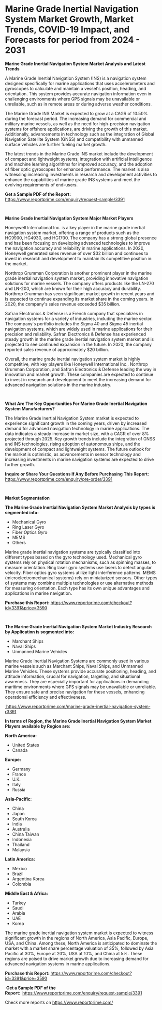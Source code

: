 <p><h1>Marine Grade Inertial Navigation System Market Growth, Market Trends, COVID-19 Impact, and Forecasts for period from 2024 - 2031</h1></p><p><strong>Marine Grade Inertial Navigation System Market Analysis and Latest Trends</strong></p>
<p><p>A Marine Grade Inertial Navigation System (INS) is a navigation system designed specifically for marine applications that uses accelerometers and gyroscopes to calculate and maintain a vessel's position, heading, and orientation. This system provides accurate navigation information even in challenging environments where GPS signals may be unavailable or unreliable, such as in remote areas or during adverse weather conditions.</p><p>The Marine Grade INS Market is expected to grow at a CAGR of 10.50% during the forecast period. The increasing demand for commercial and military marine vessels, as well as the need for high-precision navigation systems for offshore applications, are driving the growth of this market. Additionally, advancements in technology such as the integration of Global Navigation Satellite System (GNSS) and compatibility with unmanned surface vehicles are further fueling market growth.</p><p>The latest trends in the Marine Grade INS market include the development of compact and lightweight systems, integration with artificial intelligence and machine learning algorithms for improved accuracy, and the adoption of fiber optic gyroscopes for enhanced performance. The market is also witnessing increasing investments in research and development activities to enhance the capabilities of marine grade INS systems and meet the evolving requirements of end-users.</p></p>
<p><strong>Get a Sample PDF of the Report:&nbsp;</strong> <a href="https://www.reportprime.com/enquiry/request-sample/3391">https://www.reportprime.com/enquiry/request-sample/3391</a></p>
<p>&nbsp;</p>
<p><strong>Marine Grade Inertial Navigation System Major Market Players</strong></p>
<p><p>Honeywell International Inc. is a key player in the marine grade inertial navigation system market, offering a range of products such as the HG9900, HG4930, and HG1700. The company has a strong global presence and has been focusing on developing advanced technologies to improve the navigation accuracy and reliability in marine applications. In 2020, Honeywell generated sales revenue of over $32 billion and continues to invest in research and development to maintain its competitive position in the market.</p><p>Northrop Grumman Corporation is another prominent player in the marine grade inertial navigation system market, providing innovative navigation solutions for marine vessels. The company offers products like the LN-270 and LN-200, which are known for their high accuracy and durability. Northrop Grumman has seen significant market growth in recent years and is expected to continue expanding its market share in the coming years. In 2020, the company's sales revenue exceeded $35 billion.</p><p>Safran Electronics & Defense is a French company that specializes in navigation systems for a variety of industries, including the marine sector. The company's portfolio includes the Sigma 40 and Sigma 45 inertial navigation systems, which are widely used in marine applications for their precision and reliability. Safran Electronics & Defense has experienced steady growth in the marine grade inertial navigation system market and is projected to see continued expansion in the future. In 2020, the company reported sales revenue of approximately $20 billion.</p><p>Overall, the marine grade inertial navigation system market is highly competitive, with key players like Honeywell International Inc., Northrop Grumman Corporation, and Safran Electronics & Defense leading the way in innovation and market growth. These companies are expected to continue to invest in research and development to meet the increasing demand for advanced navigation solutions in the marine industry.</p></p>
<p>&nbsp;</p>
<p><strong>What Are The Key Opportunities For Marine Grade Inertial Navigation System Manufacturers?</strong></p>
<p><p>The Marine Grade Inertial Navigation System market is expected to experience significant growth in the coming years, driven by increased demand for advanced navigation technology in marine applications. The data indicates a steady increase in market size, with a CAGR of over 8% projected through 2025. Key growth trends include the integration of GNSS and INS technologies, rising adoption of autonomous ships, and the development of compact and lightweight systems. The future outlook for the market is optimistic, as advancements in sensor technology and increasing investments in marine navigation systems are expected to drive further growth.</p></p>
<p><strong>Inquire or Share Your Questions If Any Before Purchasing This Report:</strong> <a href="https://www.reportprime.com/enquiry/pre-order/3391">https://www.reportprime.com/enquiry/pre-order/3391</a></p>
<p>&nbsp;</p>
<p><strong>Market Segmentation</strong></p>
<p><strong>The Marine Grade Inertial Navigation System Market Analysis by types is segmented into:</strong></p>
<p><ul><li>Mechanical Gyro</li><li>Ring Laser Gyro</li><li>Fiber Optics Gyro</li><li>MEMS</li><li>Others</li></ul></p>
<p><p>Marine grade inertial navigation systems are typically classified into different types based on the gyro technology used. Mechanical gyro systems rely on physical rotation mechanisms, such as spinning masses, to measure orientation. Ring laser gyro systems use lasers to detect angular velocity. Fiber optics gyro systems utilize light interference patterns. MEMS (microelectromechanical systems) rely on miniaturized sensors. Other types of systems may combine multiple technologies or use alternative methods for measuring orientation. Each type has its own unique advantages and applications in marine navigation.</p></p>
<p><strong>Purchase this Report:&nbsp;</strong><a href="https://www.reportprime.com/checkout?id=3391&price=3590">https://www.reportprime.com/checkout?id=3391&price=3590</a></p>
<p>&nbsp;</p>
<p><strong>The Marine Grade Inertial Navigation System Market Industry Research by Application is segmented into:</strong></p>
<p><ul><li>Marchant Ships</li><li>Naval Ships</li><li>Unmanned Marine Vehicles</li></ul></p>
<p><p>Marine Grade Inertial Navigation Systems are commonly used in various marine vessels such as Marchant Ships, Naval Ships, and Unmanned Marine Vehicles. These systems provide accurate positioning, heading, and attitude information, crucial for navigation, targeting, and situational awareness. They are especially important for applications in demanding maritime environments where GPS signals may be unavailable or unreliable. They ensure safe and precise navigation for these vessels, enhancing operational efficiency and effectiveness.</p></p>
<p><a href="https://www.reportprime.com/marine-grade-inertial-navigation-system-r3391">&nbsp;https://www.reportprime.com/marine-grade-inertial-navigation-system-r3391</a></p>
<p><strong>In terms of Region, the Marine Grade Inertial Navigation System Market Players available by Region are:</strong></p>
<p>
    <p> <strong> North America: </strong>
        <ul>
            <li>United States</li>
            <li>Canada</li>
        </ul>
        </p> 
    <p> <strong> Europe: </strong>
        <ul>
            <li>Germany</li>
            <li>France</li>
            <li>U.K.</li>
            <li>Italy</li>
            <li>Russia</li>
        </ul>
        </p> 
    <p> <strong> Asia-Pacific: </strong>
        <ul>
            <li>China</li>
            <li>Japan</li>
            <li>South Korea</li>
            <li>India</li>
            <li>Australia</li>
            <li>China Taiwan</li>
            <li>Indonesia</li>
            <li>Thailand</li>
            <li>Malaysia</li>
        </ul>
        </p> 
    <p> <strong> Latin America: </strong>
        <ul>
            <li>Mexico</li>
            <li>Brazil</li>
            <li>Argentina Korea</li>
            <li>Colombia</li>
        </ul>
        </p> 
    <p> <strong> Middle East & Africa: </strong>
        <ul>
            <li>Turkey</li>
            <li>Saudi</li>
            <li>Arabia</li>
            <li>UAE</li>
            <li>Korea</li>
        </ul>
    </p>
    </p>
<p><p>The marine grade inertial navigation system market is expected to witness significant growth in the regions of North America, Asia Pacific, Europe, USA, and China. Among these, North America is anticipated to dominate the market with a market share percentage valuation of 35%, followed by Asia Pacific at 30%, Europe at 20%, USA at 10%, and China at 5%. These regions are poised to drive market growth due to increasing demand for advanced navigation systems in marine applications.</p></p>
<p><strong>Purchase this Report: </strong><a href="https://www.reportprime.com/checkout?id=3391&price=3590">https://www.reportprime.com/checkout?id=3391&price=3590</a></p>
<p>&nbsp;<strong>Get a Sample PDF of the Report:&nbsp;&nbsp;</strong><a href="https://www.reportprime.com/enquiry/request-sample/3391">https://www.reportprime.com/enquiry/request-sample/3391</a></p>
<p><strong></strong></p>
<p>Check more reports on <a href="https://www.reportprime.com/">https://www.reportprime.com/</a></p>